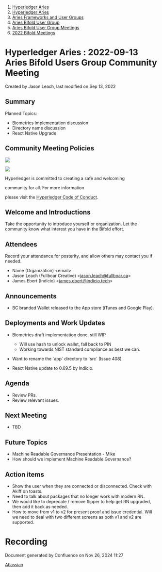 1. [Hyperledger Aries](index.html)
2. [Hyperledger Aries](Hyperledger-Aries_18481154.html)
3. [Aries Frameworks and User Groups](Aries-Frameworks-and-User-Groups_18481290.html)
4. [Aries Bifold User Group](Aries-Bifold-User-Group_18490719.html)
5. [Aries Bifold User Group Meetings](Aries-Bifold-User-Group-Meetings_18490725.html)
6. [2022 Bifold Meetings](2022-Bifold-Meetings_18515892.html)

# Hyperledger Aries : 2022-09-13 Aries Bifold Users Group Community Meeting

Created by Jason Leach, last modified on Sep 13, 2022

## Summary

Planned Topics:

- Biometrics Implementation discussion
- Directory name discussion
- React Native Upgrade

## Community Meeting Policies

![](https://wiki.hyperledger.org/download/attachments/29034696/Antitrustnotice.png?version=1&modificationDate=1581695654000&api=v2)

![](https://wiki.hyperledger.org/download/attachments/2392771/welcome.png?version=2&modificationDate=1572450107000&api=v2)

Hyperledger is committed to creating a safe and welcoming

community for all. For more information

please visit the [Hyperledger Code of Conduct](https://lf-hyperledger.atlassian.net/wiki/display/HYP/Hyperledger+Code+of+Conduct).

## Welcome and Introductions

Take the opportunity to introduce yourself or organization. Let the community know what interest you have in the Bifold effort.

## Attendees

Record your attendance for posterity, and allow others may contact you if needed.

- Name (Organization) &lt;email&gt;
- Jason Leach (Fullboar Creative) &lt;jason.leach@fullboar.ca&gt;
- James Ebert (Indicio) &lt;james.ebert@indicio.tech&gt;

## Announcements

- BC branded Wallet released to the App store (iTunes and Google Play).

## Deployments and Work Updates

- Biometrics draft implementation done, still WIP
  
  - Will use hash to unlock wallet, fall back to PIN
  - Working towards NIST standard compliance as best we can.
- Want to rename the \`app\` directory to \`src\` (Issue 408)
- React Native update to 0.69.5 by Indicio.

## Agenda

- Review PRs.
- Review relevant issues.

## Next Meeting

- TBD

## Future Topics

- Machine Readable Governance Presentation - Mike
- How should we implement Machine Readable Governance?

## Action items

- Show the user when they are connected or disconnected. Check with Akiff on toasts.
- Need to talk about packages that no longer work with modern RN.
- We would like to deprecate / remove flipper to help get RN upgraded, then add it back as needed.
- How to move from v1 to v2 for present proof and issue credential. Will we need to deal with two different screens as both v1 and v2 are supported.

# Recording

Document generated by Confluence on Nov 26, 2024 11:27

[Atlassian](http://www.atlassian.com/)
